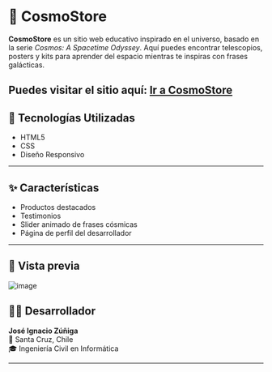 # 🌌 CosmoStore

**CosmoStore** es un sitio web educativo inspirado en el universo, basado en la serie *Cosmos: A Spacetime Odyssey*. Aquí puedes encontrar telescopios, posters y kits para aprender del espacio mientras te inspiras con frases galácticas.

Puedes visitar el sitio aquí: [Ir a CosmoStore](https://jzvniga.github.io/Evaluacion-1/)
---

## 🚀 Tecnologías Utilizadas

- HTML5
- CSS
- Diseño Responsivo

---

## ✨ Características

- Productos destacados
- Testimonios
- Slider animado de frases cósmicas
- Página de perfil del desarrollador

---

## 📸 Vista previa
![image](https://github.com/user-attachments/assets/5321b538-fcff-46ad-a057-9c54997cc8c5)

## 👨‍💻 Desarrollador

**José Ignacio Zúñiga**  
📍 Santa Cruz, Chile  
🎓 Ingeniería Civil en Informática  

---

